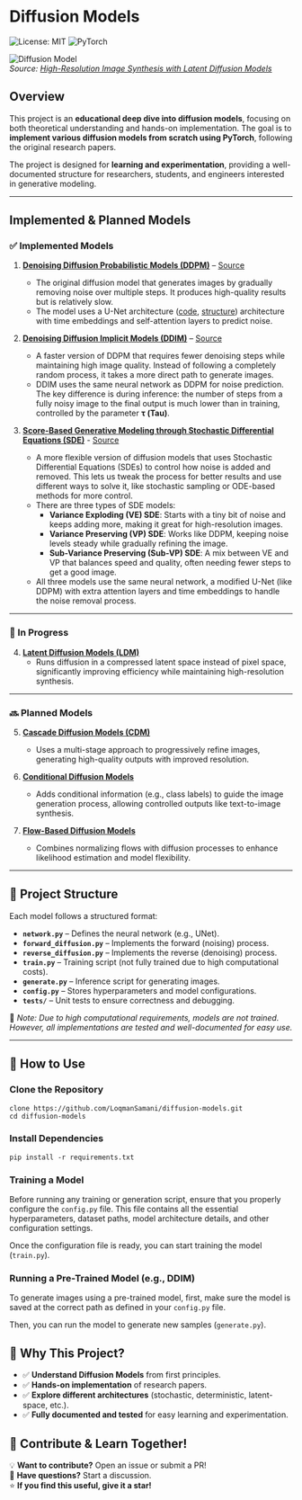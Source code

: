 # Diffusion Models

![License: MIT](https://img.shields.io/badge/license-MIT-red?style=plastic)
![PyTorch](https://img.shields.io/badge/PyTorch-white?style=plastic&logo=pytorch&logoColor=red)

![Diffusion Model](imgs/img.png)  
*Source: [High-Resolution Image Synthesis with Latent Diffusion Models](https://arxiv.org/abs/2112.10752)*  

## Overview

This project is an **educational deep dive into diffusion models**, focusing on both theoretical understanding and hands-on implementation. The goal is to **implement various diffusion models from scratch using PyTorch**, following the original research papers.

The project is designed for **learning and experimentation**, providing a well-documented structure for researchers, students, and engineers interested in generative modeling.

---

## Implemented & Planned Models

### ✅ Implemented Models

1. **[Denoising Diffusion Probabilistic Models (DDPM)](https://arxiv.org/abs/2006.11239)** – [Source](./ddpm)  
   - The original diffusion model that generates images by gradually removing noise over multiple steps. It produces high-quality results but is relatively slow.  
   - The model uses a U-Net architecture ([code](https://github.com/LoqmanSamani/DiffusionModels/blob/systembiology/ddpm/network.py), [structure](https://github.com/LoqmanSamani/DiffusionModels/blob/systembiology/ddpm/unet_structure.md)) architecture with time embeddings and self-attention layers to predict noise.  

2. **[Denoising Diffusion Implicit Models (DDIM)](https://arxiv.org/abs/2010.02502)** – [Source](./ddim)  
   - A faster version of DDPM that requires fewer denoising steps while maintaining high image quality. Instead of following a completely random process, it takes a more direct path to generate images.  
   - DDIM uses the same neural network as DDPM for noise prediction. The key difference is during inference: the number of steps from a fully noisy image to the final output is much lower than in training, controlled by the parameter **τ (Tau)**.  

3. **[Score-Based Generative Modeling through Stochastic Differential Equations (SDE)](https://arxiv.org/abs/2011.13456)** - [Source](./sde)  
   - A more flexible version of diffusion models that uses Stochastic Differential Equations (SDEs) to control how noise is added and removed. This lets us tweak the process for better results and use different ways to solve it, like stochastic sampling or ODE-based methods for more control.  
   - There are three types of SDE models:
     - **Variance Exploding (VE) SDE**: Starts with a tiny bit of noise and keeps adding more, making it great for high-resolution images.
     - **Variance Preserving (VP) SDE**: Works like DDPM, keeping noise levels steady while gradually refining the image.
     - **Sub-Variance Preserving (Sub-VP) SDE**: A mix between VE and VP that balances speed and quality, often needing fewer steps to get a good image.  
   - All three models use the same neural network, a modified U-Net (like DDPM) with extra attention layers and time embeddings to handle the noise removal process.
---

### 🔄 In Progress

4. **[Latent Diffusion Models (LDM)](https://arxiv.org/abs/2112.10752)**  
   - Runs diffusion in a compressed latent space instead of pixel space, significantly improving efficiency while maintaining high-resolution synthesis.

---

### 🔜 Planned Models


5. **[Cascade Diffusion Models (CDM)](https://arxiv.org/abs/2111.13431)**  
   - Uses a multi-stage approach to progressively refine images, generating high-quality outputs with improved resolution.

6. **[Conditional Diffusion Models](https://arxiv.org/abs/2205.11485)**  
   - Adds conditional information (e.g., class labels) to guide the image generation process, allowing controlled outputs like text-to-image synthesis.

7. **[Flow-Based Diffusion Models](https://arxiv.org/abs/2205.11499)**  
   - Combines normalizing flows with diffusion processes to enhance likelihood estimation and model flexibility.

---

## 📂 Project Structure

Each model follows a structured format:

- **`network.py`** – Defines the neural network (e.g., UNet).
- **`forward_diffusion.py`** – Implements the forward (noising) process.
- **`reverse_diffusion.py`** – Implements the reverse (denoising) process.
- **`train.py`** – Training script (not fully trained due to high computational costs).
- **`generate.py`** – Inference script for generating images.
- **`config.py`** – Stores hyperparameters and model configurations.
- **`tests/`** – Unit tests to ensure correctness and debugging.

🚨 *Note: Due to high computational requirements, models are not trained. However, all implementations are tested and well-documented for easy use.*

---

## 🚀 How to Use

### Clone the Repository
```commandline
clone https://github.com/LoqmanSamani/diffusion-models.git
cd diffusion-models
```
### Install Dependencies
```commandline
pip install -r requirements.txt
```

### Training a Model

Before running any training or generation script, ensure that you properly configure the `config.py` file. This file contains all the essential hyperparameters, dataset paths, model architecture details, and other configuration settings.

Once the configuration file is ready, you can start training the model (`train.py`).

### Running a Pre-Trained Model (e.g., DDIM)

To generate images using a pre-trained model, first, make sure the model  is saved at the correct path as defined in your `config.py` file.

Then, you can run the model to generate new samples (`generate.py`).


## 🎯 Why This Project?

- ✅ **Understand Diffusion Models** from first principles.  
- ✅ **Hands-on implementation** of research papers.  
- ✅ **Explore different architectures** (stochastic, deterministic, latent-space, etc.).  
- ✅ **Fully documented and tested** for easy learning and experimentation.  


## 🤝 Contribute & Learn Together!  

💡 **Want to contribute?** Open an issue or submit a PR!  
💬 **Have questions?** Start a discussion.  
⭐ **If you find this useful, give it a star!**  




















